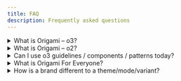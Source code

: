 ```yaml
---
title: FAQ
description: Frequently asked questions
---
```


<details>
    <summary>
        What is Origami – o3?
    </summary>
    "o3" refers to our new components, built from the ground up with new design guidelines, aligned designer and engineering tooling, and improved multi-brand support.
</details>

<details>
    <summary>
        What is Origami – o2?
    </summary>
    "o2" refers to our legacy components, these are widely used and will be maintained for the foreseeable future as we gradually move to new "o3" components and patterns. "o2" components lack meaningful design guidelines and design tools. We recommend designers use Storybook to explore what components are available and what variants they support.
</details>

<details>
    <summary>
        Can I use o3 guidelines / components / patterns today?
    </summary>
    Absolutely! We'd love you to. Teams across the FT Group have begun to use "o3" in production. Please reach out to the Origami team (<a href="https://financialtimes.slack.com/messages/origami-support">#origami-support</a>), so we can support you through adoption as we refine "o3" and improve our documentation.
</details>

<details>
    <summary>
        What is Origami For Everyone?
    </summary>
    Origami For Everyone referred to our proposal to reimagine Origami with a renewed focus on design guidelines; aligned designer and engineering tooling; and enhanced multi-brand support. As we begin to realise that vision with "o3" components and patterns, we no longer need to refer to Origami For Everyone.
</details>

<details>
    <summary>
        How is a brand different to a theme/mode/variant?
    </summary>

<dl>
  <dt>Brand</dt>
  <dd>A brand applies to an entire product or suite of products. It applies the defining look and feel for the product. E.g "core" (otherwise know as our ft pink brand), "internal" (the ft, but for internal tools and products), the-banker (a specialist title brand).</dd>

  <dt>Sub-Brand</dt>
  <dd>A sub-brand inherits from a brand, but provides a point of differentiation. E.g. "professional" and "ft-live" both belong to the "core" brand, but offer their own distinct look and feel.</dd>

  <dt>Theme</dt>
  <dd>A branded product may make use of multiple themes within a page. E.g. an "inverse" theme may be used to provide emphasis or contrast within a section of a branded product.</dd>

  <dt>Mode</dt>
  <dd>A mode affects the entire product, like looking through a lens, to provide an alternate style for brand and theme. E.g. dark mode, high contrast mode.</dd>

  <dt>Platform</dt>
  <dd>Platform variations are made to keep a product consistent but in-keeping with its delivery mechanism, e.g. web, ios, android.</dd>

  <dt>Variant</dt>
  <dd>This is a generic term to refer to a theme, brand, or other differentiator that makes one instance of a component look different to another instance of the same component. E.g. "mono" and "inverse" themes for a button component are variants of the button, a "big" version of the button is also a variant of the button.</dd>
</dl>
</details>
